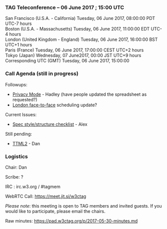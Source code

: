 ### TAG Teleconference – 06 June 2017 ; 15:00 UTC

San Francisco (U.S.A. - California)	Tuesday, 06 June 2017, 08:00:00	PDT	UTC-7 hours  
Boston (U.S.A. - Massachusetts)	Tuesday, 06 June 2017, 11:00:00	EDT	UTC-4 hours  
London (United Kingdom - England)	Tuesday, 06 June 2017, 16:00:00	BST	UTC+1 hours  
Paris (France)	Tuesday, 06 June 2017, 17:00:00	CEST	UTC+2 hours  
Tokyo (Japan)	Wednesday, 07 June2017, 00:00	JST	UTC+9 hours  
Corresponding UTC (GMT)	Tuesday, 06 June 2017, 15:00:00	 

### Call Agenda (still in progress)

Followups:
* [Privacy Mode](https://github.com/w3ctag/design-reviews/issues/101) - Hadley (have people updated the spreadsheet as requested?)
* [London face-to-face](https://github.com/w3ctag/meetings/tree/gh-pages/2017/07-london) scheduling update?

Current Issues:
* [Spec style/structure checklist](https://github.com/w3ctag/design-reviews/issues/136) - Alex

Still pending:
* [TTML2](https://github.com/w3ctag/design-reviews/issues/138) - Dan

### Logistics

Chair: Dan

Scribe: ?

IRC : irc.w3.org / #tagmem

WebRTC Call: https://meet.jit.si/w3ctag

*Please note*: this meeting is open to TAG members and invited guests. If you would like to participate, please email the chairs.

Raw minutes: https://pad.w3ctag.org/p/2017-05-30-minutes.md
